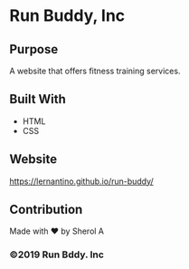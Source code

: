 # Run Buddy, Inc

## Purpose
A website that offers fitness training services.

## Built With
* HTML
* CSS

## Website
https://lernantino.github.io/run-buddy/

## Contribution
Made with ❤ by Sherol A

### ©2019 Run Bddy. Inc
